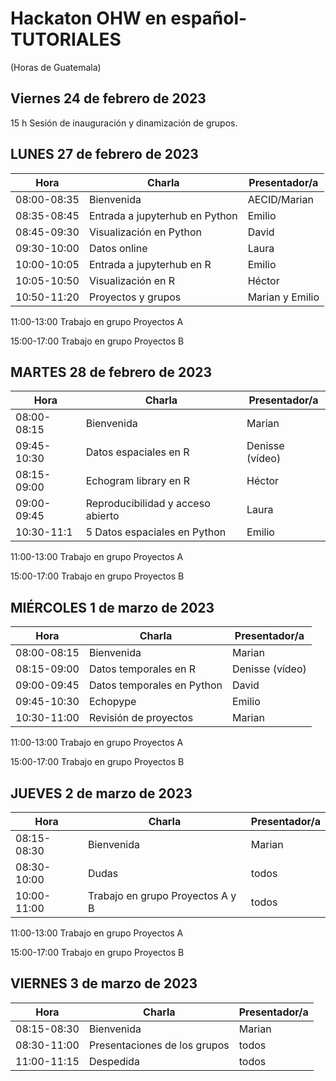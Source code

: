 # Hackaton OHW en español- TUTORIALES
(Horas de Guatemala)

## Viernes 24 de febrero de 2023

15 h Sesión de inauguración y dinamización de grupos.

## LUNES 27 de febrero de 2023
 
 
| Hora |	Charla |	Presentador/a | 
| ------------- |-------- | ------------- |
|08:00-08:35|	Bienvenida|	AECID/Marian| 
|08:35-08:45|	Entrada a jupyterhub en Python|	Emilio|
|08:45-09:30	|Visualización en Python|	David|
|09:30-10:00|	Datos online|	Laura| 
|10:00-10:05	|Entrada a jupyterhub en R|Emilio	|
|10:05-10:50|	Visualización en R	|Héctor|
|10:50-11:20|	Proyectos y grupos|Marian y Emilio	|


11:00-13:00
Trabajo en grupo Proyectos A

15:00-17:00
Trabajo en grupo Proyectos B


## MARTES 28 de febrero de 2023


|Hora|	Charla|	Presentador/a|
| ------------- |-------- | ------------- |
|08:00-08:15|	Bienvenida|	Marian|
|09:45-10:30|	Datos espaciales en R|	Denisse (vídeo)|
|08:15-09:00|	Echogram library en R| 	Héctor|
|09:00-09:45|	Reproducibilidad y acceso abierto|	Laura |
|10:30-11:1|5	Datos espaciales en Python| 	Emilio|



11:00-13:00
Trabajo en grupo Proyectos A

15:00-17:00
Trabajo en grupo Proyectos B

## MIÉRCOLES 1 de marzo de 2023

|Hora|	Charla|	Presentador/a|
| ------------- |-------- | ------------- |
|08:00-08:15|	Bienvenida|	Marian|
|08:15-09:00|	Datos temporales en R|	Denisse (vídeo)|
|09:00-09:45|	Datos temporales en Python|	David|
|09:45-10:30|	Echopype| 	Emilio |
|10:30-11:00	|Revisión de proyectos| 	Marian|



11:00-13:00
Trabajo en grupo Proyectos A

15:00-17:00
Trabajo en grupo Proyectos B


## JUEVES 2 de marzo de 2023

|Hora|	Charla|	Presentador/a|
| ------------- |-------- | ------------- |
|08:15-08:30|	Bienvenida|	Marian|
|08:30-10:00|	Dudas|	todos|
|10:00-11:00|	Trabajo en grupo Proyectos A y B|	todos|


11:00-13:00
Trabajo en grupo Proyectos A

15:00-17:00
Trabajo en grupo Proyectos B


## VIERNES 3 de marzo de 2023

|Hora|	Charla|	Presentador/a|
| ------------- |-------- | ------------- |
|08:15-08:30|	Bienvenida|	Marian|
|08:30-11:00|	Presentaciones de los grupos|	todos|
|11:00-11:15|	Despedida|	todos|




